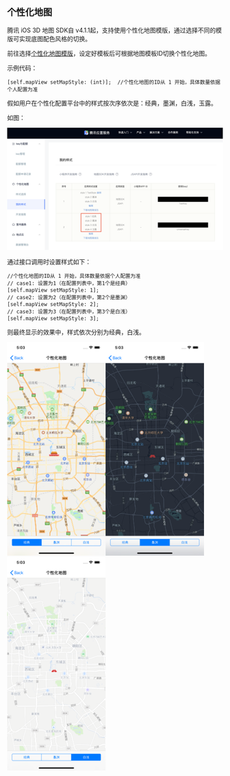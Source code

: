 
## 个性化地图

腾讯 iOS 3D 地图 SDK自 v4.1.1起，支持使用个性化地图模版，通过选择不同的模版可实现底图配色风格的切换。

前往选择[个性化地图模版](https://lbs.qq.com/console/customized/set/)，设定好模板后可根据地图模板ID切换个性化地图。

示例代码：

```objC
[self.mapView setMapStyle: (int)];	//个性化地图的ID从 1 开始，具体数量依据个人配置为准
```

假如用户在个性化配置平台中的样式按次序依次是：经典，墨渊，白浅，玉露。

如图：

<img src="../images/style0.png" alt="style0" style="zoom:50%;" />

通过接口调用时设置样式如下：

```objC
//个性化地图的ID从 1 开始，具体数量依据个人配置为准
// case1: 设置为1（在配置列表中，第1个是经典）
[self.mapView setMapStyle: 1];
// case2: 设置为2（在配置列表中，第2个是墨渊）
[self.mapView setMapStyle: 2];
// case3: 设置为3（在配置列表中，第3个是白浅）
[self.mapView setMapStyle: 3];
```

则最终显示的效果中，样式依次分别为经典，白浅。

<img src="../images/style1.png" width="230" ><img src="../images/style2.png" width="230" ><img src="../images/style3.png" width="230" >






